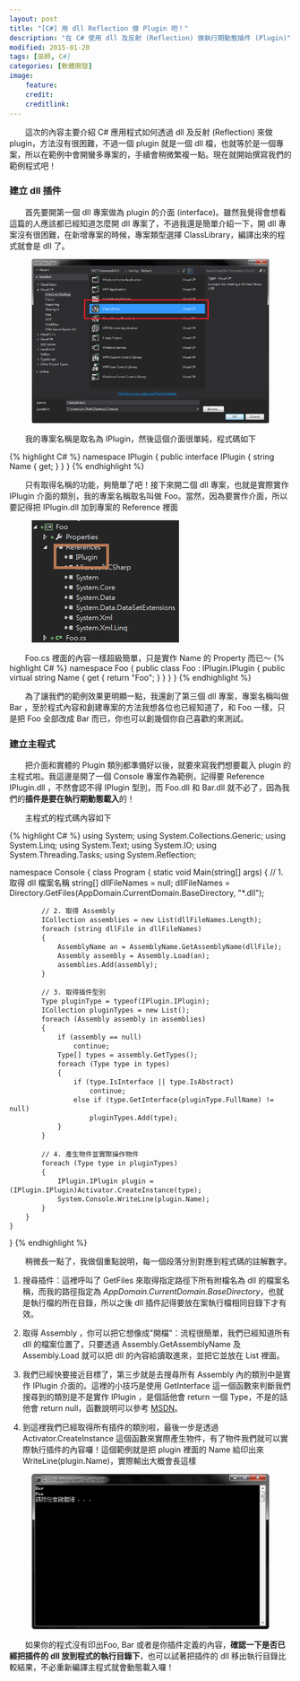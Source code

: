 ```yaml
---
layout: post
title: "[C#] 用 dll Reflection 做 Plugin 吧！"
description: "在 C# 使用 dll 及反射 (Reflection) 做執行期動態插件 (Plugin)"
modified: 2015-01-20
tags: [巫師, C#]
categories: [軟體開發]
image:
    feature: 
    credit: 
    creditlink: 
---
```


　　這次的內容主要介紹 C# 應用程式如何透過 dll 及反射 (Reflection) 來做 plugin，方法沒有很困難，不過一個 plugin 就是一個 dll 檔，也就等於是一個專案，所以在範例中會開蠻多專案的，手續會稍微繁複一點。現在就開始撰寫我們的範例程式吧！

<!--more-->

### 建立 dll 插件
　　首先要開第一個 dll 專案做為 plugin 的介面 (interface)。雖然我覺得會想看這篇的人應該都已經知道怎麼開 dll 專案了，不過我還是簡單介紹一下，開 dll 專案沒有很困難，在新增專案的時候，專案類型選擇 ClassLibrary，編譯出來的程式就會是 dll 了。

<figure class="large center"> <img src="/images/2015/csharp-plugin-01.png" alt=""> </figure>

　　我的專案名稱是取名為 IPlugin，然後這個介面很單純，程式碼如下

{% highlight C# %}
namespace IPlugin
{
    public interface IPlugin
    {
        string Name { get; }
    }
}
{% endhighlight %}

　　只有取得名稱的功能，夠簡單了吧！接下來開二個 dll 專案，也就是實際實作 IPlugin 介面的類別，我的專案名稱取名叫做 Foo。當然，因為要實作介面，所以要記得把 IPlugin.dll 加到專案的 Reference 裡面

<figure class="half center"> <img src="/images/2015/csharp-plugin-02.png" alt=""> </figure>

　　Foo.cs 裡面的內容一樣超級簡單，只是實作 Name 的 Property 而已～
{% highlight C# %}
namespace Foo
{
    public class Foo : IPlugin.IPlugin
    {
        public virtual string Name { get { return "Foo"; } }
    }
}
{% endhighlight %}

　　為了讓我們的範例效果更明顯一點，我還創了第三個 dll 專案，專案名稱叫做 Bar ，至於程式內容和創建專案的方法我想各位也已經知道了，和 Foo 一樣，只是把 Foo 全部改成 Bar 而已，你也可以創幾個你自己喜歡的來測試。

### 建立主程式

　　把介面和實體的 Plugin 類別都準備好以後，就要來寫我們想要載入 plugin 的主程式啦。我這邊是開了一個 Console 專案作為範例，記得要 Reference IPlugin.dll ，不然會認不得 IPlugin 型別，而 Foo.dll 和 Bar.dll 就不必了，因為我們的**插件是要在執行期動態載入**的！

　　主程式的程式碼內容如下

{% highlight C# %}
using System;
using System.Collections.Generic;
using System.Linq;
using System.Text;
using System.IO;
using System.Threading.Tasks;
using System.Reflection;

namespace Console
{
    class Program
    {
        static void Main(string[] args)
        {
            // 1. 取得 dll 檔案名稱
            string[] dllFileNames = null;
            dllFileNames = Directory.GetFiles(AppDomain.CurrentDomain.BaseDirectory, "*.dll");

            // 2. 取得 Assembly
            ICollection assemblies = new List(dllFileNames.Length);
            foreach (string dllFile in dllFileNames)
            {
                AssemblyName an = AssemblyName.GetAssemblyName(dllFile);
                Assembly assembly = Assembly.Load(an);
                assemblies.Add(assembly);
            }

            // 3. 取得插件型別
            Type pluginType = typeof(IPlugin.IPlugin);
            ICollection pluginTypes = new List();
            foreach (Assembly assembly in assemblies)
            {
                if (assembly == null)
                    continue;
                Type[] types = assembly.GetTypes();
                foreach (Type type in types)
                {
                    if (type.IsInterface || type.IsAbstract)
                        continue;
                    else if (type.GetInterface(pluginType.FullName) != null)
                        pluginTypes.Add(type);
                }
            }

            // 4. 產生物件並實際操作物件
            foreach (Type type in pluginTypes)
            {
                IPlugin.IPlugin plugin = (IPlugin.IPlugin)Activator.CreateInstance(type);
                System.Console.WriteLine(plugin.Name);
            }
        }
    }
}
{% endhighlight %}

　　稍微長一點了，我做個重點說明，每一個段落分別對應到程式碼的註解數字。

1. 搜尋插件：這裡呼叫了 GetFiles 來取得指定路徑下所有附檔名為 dll 的檔案名稱，而我的路徑指定為 *AppDomain.CurrentDomain.BaseDirectory*，也就是執行檔的所在目錄，所以之後 dll 插件記得要放在案執行檔相同目錄下才有效。

2. 取得 Assembly ，你可以把它想像成"開檔"：流程很簡單，我們已經知道所有 dll 的檔案位置了，只要透過 Assembly.GetAssemblyName 及 Assembly.Load 就可以把 dll 的內容給讀取進來，並把它並放在 List 裡面。

3. 我們已經快要接近目標了，第三步就是去搜尋所有 Assembly 內的類別中是實作 IPlugin 介面的。這裡的小技巧是使用 GetInterface 這一個函數來判斷我們搜尋到的類別是不是實作 IPlugin ，是個話他會 return 一個 Type，不是的話他會 return null，函數說明可以參考 [MSDN](https://msdn.microsoft.com/en-us/library/ayfa0fcd(v=vs.110).aspx)。

4. 到這裡我們已經取得所有插件的類別啦，最後一步是透過 Activator.CreateInstance 這個函數來實際產生物件，有了物件我們就可以實際執行插件的內容囉！這個範例就是把 plugin 裡面的 Name 給印出來 WriteLine(plugin.Name)，實際輸出大概會長這樣
<figure class="large center"> <img src="/images/2015/csharp-plugin-03.png" alt=""> </figure>

　　如果你的程式沒有印出Foo, Bar 或者是你插件定義的內容，**確認一下是否已經把插件的 dll 放到程式的執行目錄下**，也可以試著把插件的 dll 移出執行目錄比較結果，不必重新編譯主程式就會動態載入囉！